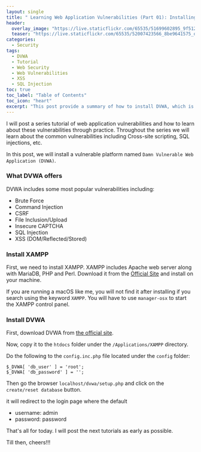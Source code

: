 ```yaml
---
layout: single
title: " Learning Web Application Vulnerabilities (Part 01): Installing Damn Vulnerable Web Application (DVWA)"
header:
  overlay_image: "https://live.staticflickr.com/65535/51699602895_9f512e632d_o.png"
  teaser: "https://live.staticflickr.com/65535/52007423566_8be9641575_o.png"
categories:
  - Security
tags:
  - DVWA
  - Tutorial
  - Web Security
  - Web Vulnerabilities 
  - XSS
  - SQL Injection
toc: true
toc_label: "Table of Contents"
toc_icon: "heart"
excerpt: "This post provide a summary of how to install DVWA, which is a popular platform to learn web vulnerabilities."
---
```


I will post a series tutorial of web application vulnerabilities and how to learn about these vulnerabilities through practice. Throughout the series we will learn about the common vulnerabilities including Cross-site scripting, SQL injections, etc.

In this post, we will install a vulnerable platform named `Damn Vulnerable Web Application (DVWA)`.

### What DVWA offers
DVWA includes some most popular vulnerabilities including:

-   Brute Force
-   Command Injection
-   CSRF
-   File Inclusion/Upload
-   Insecure CAPTCHA
-   SQL Injection
-   XSS (DOM/Reflected/Stored)

### Install XAMPP
First, we need to install XAMPP. XAMPP includes Apache web server along with MariaDB, PHP and Perl. Download it from the [Official Site](https://www.apachefriends.org/download.html) and install on your machine. 

If you are running a macOS like me, you will not find it after installing if you search using the keyword `XAMPP`. You will have to use `manager-osx` to start the XAMPP control panel.


### Install DVWA
First, download DVWA from [the official site](https://dvwa.co.uk/).

Now, copy it to the `htdocs` folder under the `/Applications/XAMPP` directory.

Do the following to the `config.inc.php` file located under the `config` folder:

```
$_DVWA[ 'db_user' ] = 'root';
$_DVWA[ 'db_password' ] = '';
```

Then go the browser `localhost/dvwa/setup.php` and click on the `create/reset database` button.

it will redirect to the login page where the default
* username: admin
* password: password

That's all for today. I will post the next tutorials as early as possible.

Till then, cheers!!!
<!--stackedit_data:
eyJoaXN0b3J5IjpbNDU1NTIxNjQ5XX0=
-->